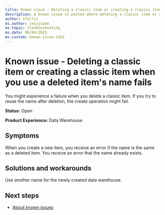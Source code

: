 ```yaml
---
title: Known issue - Deleting a classic item or creating a classic item when you use a deleted item's name fails
description: A known issue is posted where deleting a classic item or creating a classic item when you use a deleted item's name fails.
author: kfollis
ms.author: jessicamo
ms.topic: troubleshooting  
ms.date: 06/04/2025
ms.custom: known-issue-1162
---
```


# Known issue - Deleting a classic item or creating a classic item when you use a deleted item's name fails

You might experience a failure when you delete a classic item. If you try to reuse the name after deletion, the create operation might fail.

**Status:** Open

**Product Experience:** Data Warehouse

## Symptoms

When you create a new item, you receive an error if the name is the same as a deleted item. You receive an error that the name already exists.

## Solutions and workarounds

Use another name for the newly created data warehouse.

## Next steps

- [About known issues](https://support.fabric.microsoft.com/known-issues)
